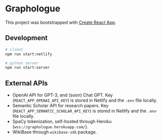 # Graphologue

This project was bootstrapped with [Create React App](https://github.com/facebook/create-react-app).

## Development

```bash
# client
npm run start:netlify

# python server
npm run start:server
```

## External APIs

- OpenAI API for GPT-3, and (soon) Chat GPT. Key (`REACT_APP_OPENAI_API_KEY`) is stored in Netlify and the `.env` file locally.
- Semantic Scholar API for research papers. Key (`REACT_APP_SEMANTIC_SCHOLAR_API_KEY`) is stored in Netlify and the `.env` file locally.
- SpaCy tokenization, self-hosted through Heroku (`wss://graphologue.herokuapp.com/`).
- WikiBase through `wikibase-sdk` package.
